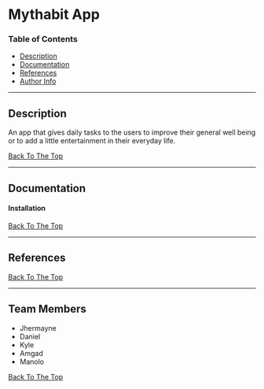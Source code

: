 # Mythabit App 

### Table of Contents

- [Description](#description)
- [Documentation](#documentation)
- [References](#references)
- [Author Info](#author-info)

---

## Description

An app that gives daily tasks to the users to improve their general well being or to add a little entertainment in their everyday life.


[Back To The Top](#mythabit-app)

---

## Documentation

#### Installation


[Back To The Top](#mythabit-app)

---

## References
[Back To The Top](#mythabit-app)

---

## Team Members

- Jhermayne
- Daniel
- Kyle
- Amgad
- Manolo

[Back To The Top](#mythabit-app)
